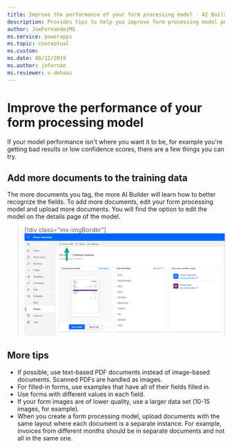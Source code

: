 ```yaml
---
title: Improve the performance of your form processing model - AI Builder | Microsoft Docs
description: Provides tips to help you improve form processing model performance in AI Builder.
author: JoeFernandezMS
ms.service: powerapps
ms.topic: conceptual
ms.custom: 
ms.date: 08/12/2019
ms.author: jofernan
ms.reviewer: v-dehaas
---
```


# Improve the performance of your form processing model

If your model performance isn't where you want it to be, for example you're getting bad results or low confidence scores, there are a few things you can try. 

## Add more documents to the training data

The more documents you tag, the more AI Builder will learn how to better recognize the fields. To add more documents, edit your form processing model and upload more documents. You will find the option to edit the model on the details page of the model.

> [!div class="mx-imgBorder"]
> ![AI Builder home page](media/form-processing-edit-model.png "Edit a form processing model")

## More tips

* If possible, use text-based PDF documents instead of image-based documents. Scanned PDFs are handled as images.
* For filled-in forms, use examples that have all of their fields filled in.
* Use forms with different values in each field.
* If your form images are of lower quality, use a larger data set (10-15 images, for example).
* When you create a form processing model, upload documents with the same layout where each document is a separate instance. For example, invoices from different months should be in separate documents and not all in the same one.
